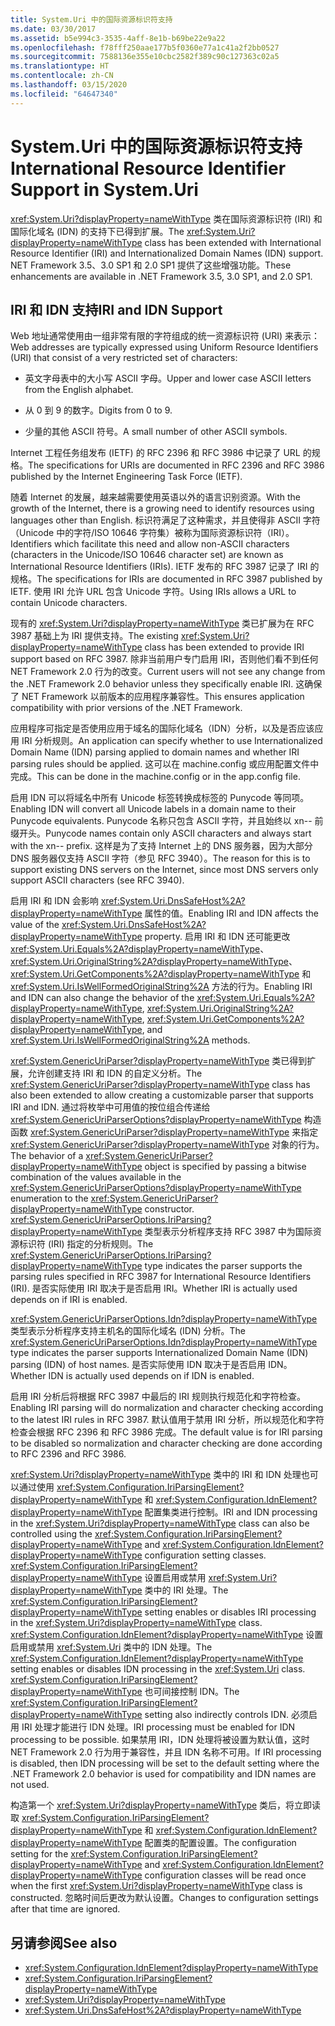 ```yaml
---
title: System.Uri 中的国际资源标识符支持
ms.date: 03/30/2017
ms.assetid: b5e994c3-3535-4aff-8e1b-b69be22e9a22
ms.openlocfilehash: f78fff250aae177b5f0360e77a1c41a2f2bb0527
ms.sourcegitcommit: 7588136e355e10cbc2582f389c90c127363c02a5
ms.translationtype: HT
ms.contentlocale: zh-CN
ms.lasthandoff: 03/15/2020
ms.locfileid: "64647340"
---
```

# <a name="international-resource-identifier-support-in-systemuri"></a><span data-ttu-id="f86f0-102">System.Uri 中的国际资源标识符支持</span><span class="sxs-lookup"><span data-stu-id="f86f0-102">International Resource Identifier Support in System.Uri</span></span>
<span data-ttu-id="f86f0-103"><xref:System.Uri?displayProperty=nameWithType> 类在国际资源标识符 (IRI) 和国际化域名 (IDN) 的支持下已得到扩展。</span><span class="sxs-lookup"><span data-stu-id="f86f0-103">The <xref:System.Uri?displayProperty=nameWithType> class has been extended with International Resource Identifier (IRI) and Internationalized Domain Names (IDN) support.</span></span> <span data-ttu-id="f86f0-104">NET Framework 3.5、3.0 SP1 和 2.0 SP1 提供了这些增强功能。</span><span class="sxs-lookup"><span data-stu-id="f86f0-104">These enhancements are available in .NET Framework 3.5, 3.0 SP1, and 2.0 SP1.</span></span>  
  
## <a name="iri-and-idn-support"></a><span data-ttu-id="f86f0-105">IRI 和 IDN 支持</span><span class="sxs-lookup"><span data-stu-id="f86f0-105">IRI and IDN Support</span></span>  
 <span data-ttu-id="f86f0-106">Web 地址通常使用由一组非常有限的字符组成的统一资源标识符 (URI) 来表示：</span><span class="sxs-lookup"><span data-stu-id="f86f0-106">Web addresses are typically expressed using Uniform Resource Identifiers (URI) that consist of a very restricted set of characters:</span></span>  
  
- <span data-ttu-id="f86f0-107">英文字母表中的大小写 ASCII 字母。</span><span class="sxs-lookup"><span data-stu-id="f86f0-107">Upper and lower case ASCII letters from the English alphabet.</span></span>  
  
- <span data-ttu-id="f86f0-108">从 0 到 9 的数字。</span><span class="sxs-lookup"><span data-stu-id="f86f0-108">Digits from 0 to 9.</span></span>  
  
- <span data-ttu-id="f86f0-109">少量的其他 ASCII 符号。</span><span class="sxs-lookup"><span data-stu-id="f86f0-109">A small number of other ASCII symbols.</span></span>  
  
 <span data-ttu-id="f86f0-110">Internet 工程任务组发布 (IETF) 的 RFC 2396 和 RFC 3986 中记录了 URL 的规格。</span><span class="sxs-lookup"><span data-stu-id="f86f0-110">The specifications for URIs are documented in RFC 2396 and RFC 3986 published by the Internet Engineering Task Force (IETF).</span></span>  
  
 <span data-ttu-id="f86f0-111">随着 Internet 的发展，越来越需要使用英语以外的语言识别资源。</span><span class="sxs-lookup"><span data-stu-id="f86f0-111">With the growth of the Internet, there is a growing need to identify resources using languages other than English.</span></span> <span data-ttu-id="f86f0-112">标识符满足了这种需求，并且使得非 ASCII 字符（Unicode 中的字符/ISO 10646 字符集）被称为国际资源标识符（IRI）。</span><span class="sxs-lookup"><span data-stu-id="f86f0-112">Identifiers which facilitate this need and allow non-ASCII characters (characters in the Unicode/ISO 10646 character set) are known as International Resource Identifiers (IRIs).</span></span> <span data-ttu-id="f86f0-113">IETF 发布的 RFC 3987 记录了 IRI 的规格。</span><span class="sxs-lookup"><span data-stu-id="f86f0-113">The specifications for IRIs are documented in RFC 3987 published by IETF.</span></span> <span data-ttu-id="f86f0-114">使用 IRI 允许 URL 包含 Unicode 字符。</span><span class="sxs-lookup"><span data-stu-id="f86f0-114">Using IRIs allows a URL to contain Unicode characters.</span></span>  
  
 <span data-ttu-id="f86f0-115">现有的 <xref:System.Uri?displayProperty=nameWithType> 类已扩展为在 RFC 3987 基础上为 IRI 提供支持。</span><span class="sxs-lookup"><span data-stu-id="f86f0-115">The existing <xref:System.Uri?displayProperty=nameWithType> class has been extended to provide IRI support based on RFC 3987.</span></span> <span data-ttu-id="f86f0-116">除非当前用户专门启用 IRI，否则他们看不到任何 NET Framework 2.0 行为的改变。</span><span class="sxs-lookup"><span data-stu-id="f86f0-116">Current users will not see any change from the .NET Framework 2.0 behavior unless they specifically enable IRI.</span></span> <span data-ttu-id="f86f0-117">这确保了 NET Framework 以前版本的应用程序兼容性。</span><span class="sxs-lookup"><span data-stu-id="f86f0-117">This ensures application compatibility with prior versions of the .NET Framework.</span></span>  
  
 <span data-ttu-id="f86f0-118">应用程序可指定是否使用应用于域名的国际化域名（IDN）分析，以及是否应该应用 IRI 分析规则。</span><span class="sxs-lookup"><span data-stu-id="f86f0-118">An application can specify whether to use Internationalized Domain Name (IDN) parsing applied to domain names and whether IRI parsing rules should be applied.</span></span> <span data-ttu-id="f86f0-119">这可以在 machine.config 或应用配置文件中完成。</span><span class="sxs-lookup"><span data-stu-id="f86f0-119">This can be done in the machine.config or in the app.config file.</span></span>  
  
 <span data-ttu-id="f86f0-120">启用 IDN 可以将域名中所有 Unicode 标签转换成标签的 Punycode 等同项。</span><span class="sxs-lookup"><span data-stu-id="f86f0-120">Enabling IDN will convert all Unicode labels in a domain name to their Punycode equivalents.</span></span> <span data-ttu-id="f86f0-121">Punycode 名称只包含 ASCII 字符，并且始终以 xn-- 前缀开头。</span><span class="sxs-lookup"><span data-stu-id="f86f0-121">Punycode names contain only ASCII characters and always start with the xn-- prefix.</span></span> <span data-ttu-id="f86f0-122">这样是为了支持 Internet 上的 DNS 服务器，因为大部分 DNS 服务器仅支持 ASCII 字符（参见 RFC 3940）。</span><span class="sxs-lookup"><span data-stu-id="f86f0-122">The reason for this is to support existing DNS servers on the Internet, since most DNS servers only support ASCII characters (see RFC 3940).</span></span>  
  
 <span data-ttu-id="f86f0-123">启用 IRI 和 IDN 会影响 <xref:System.Uri.DnsSafeHost%2A?displayProperty=nameWithType> 属性的值。</span><span class="sxs-lookup"><span data-stu-id="f86f0-123">Enabling IRI and IDN affects the value of the <xref:System.Uri.DnsSafeHost%2A?displayProperty=nameWithType> property.</span></span> <span data-ttu-id="f86f0-124">启用 IRI 和 IDN 还可能更改 <xref:System.Uri.Equals%2A?displayProperty=nameWithType>、<xref:System.Uri.OriginalString%2A?displayProperty=nameWithType>、<xref:System.Uri.GetComponents%2A?displayProperty=nameWithType> 和 <xref:System.Uri.IsWellFormedOriginalString%2A> 方法的行为。</span><span class="sxs-lookup"><span data-stu-id="f86f0-124">Enabling IRI and IDN can also change the behavior of the <xref:System.Uri.Equals%2A?displayProperty=nameWithType>, <xref:System.Uri.OriginalString%2A?displayProperty=nameWithType>, <xref:System.Uri.GetComponents%2A?displayProperty=nameWithType>, and <xref:System.Uri.IsWellFormedOriginalString%2A> methods.</span></span>  
  
 <span data-ttu-id="f86f0-125"><xref:System.GenericUriParser?displayProperty=nameWithType> 类已得到扩展，允许创建支持 IRI 和 IDN 的自定义分析。</span><span class="sxs-lookup"><span data-stu-id="f86f0-125">The <xref:System.GenericUriParser?displayProperty=nameWithType> class has also been extended to allow creating a customizable parser that supports IRI and IDN.</span></span> <span data-ttu-id="f86f0-126">通过将枚举中可用值的按位组合传递给 <xref:System.GenericUriParserOptions?displayProperty=nameWithType> 构造函数 <xref:System.GenericUriParser?displayProperty=nameWithType> 来指定 <xref:System.GenericUriParser?displayProperty=nameWithType> 对象的行为。</span><span class="sxs-lookup"><span data-stu-id="f86f0-126">The behavior of a <xref:System.GenericUriParser?displayProperty=nameWithType> object is specified by passing a bitwise combination of the values available in the <xref:System.GenericUriParserOptions?displayProperty=nameWithType> enumeration to the <xref:System.GenericUriParser?displayProperty=nameWithType> constructor.</span></span> <span data-ttu-id="f86f0-127"><xref:System.GenericUriParserOptions.IriParsing?displayProperty=nameWithType> 类型表示分析程序支持 RFC 3987 中为国际资源标识符 (IRI) 指定的分析规则。</span><span class="sxs-lookup"><span data-stu-id="f86f0-127">The <xref:System.GenericUriParserOptions.IriParsing?displayProperty=nameWithType> type indicates the parser supports the parsing rules specified in RFC 3987 for International Resource Identifiers (IRI).</span></span> <span data-ttu-id="f86f0-128">是否实际使用 IRI 取决于是否启用 IRI。</span><span class="sxs-lookup"><span data-stu-id="f86f0-128">Whether IRI is actually used depends on if IRI is enabled.</span></span>  
  
 <span data-ttu-id="f86f0-129"><xref:System.GenericUriParserOptions.Idn?displayProperty=nameWithType> 类型表示分析程序支持主机名的国际化域名 (IDN) 分析。</span><span class="sxs-lookup"><span data-stu-id="f86f0-129">The <xref:System.GenericUriParserOptions.Idn?displayProperty=nameWithType> type indicates the parser supports Internationalized Domain Name (IDN) parsing (IDN) of host names.</span></span> <span data-ttu-id="f86f0-130">是否实际使用 IDN 取决于是否启用 IDN。</span><span class="sxs-lookup"><span data-stu-id="f86f0-130">Whether IDN is actually used depends on if IDN is enabled.</span></span>  
  
 <span data-ttu-id="f86f0-131">启用 IRI 分析后将根据 RFC 3987 中最后的 IRI 规则执行规范化和字符检查。</span><span class="sxs-lookup"><span data-stu-id="f86f0-131">Enabling IRI parsing will do normalization and character checking according to the latest IRI rules in RFC 3987.</span></span> <span data-ttu-id="f86f0-132">默认值用于禁用 IRI 分析，所以规范化和字符检查会根据 RFC 2396 和 RFC 3986 完成。</span><span class="sxs-lookup"><span data-stu-id="f86f0-132">The default value is for IRI parsing to be disabled so normalization and character checking are done according to RFC 2396 and RFC 3986.</span></span>  
  
 <span data-ttu-id="f86f0-133"><xref:System.Uri?displayProperty=nameWithType> 类中的 IRI 和 IDN 处理也可以通过使用 <xref:System.Configuration.IriParsingElement?displayProperty=nameWithType> 和 <xref:System.Configuration.IdnElement?displayProperty=nameWithType> 配置集类进行控制。</span><span class="sxs-lookup"><span data-stu-id="f86f0-133">IRI and IDN processing in the <xref:System.Uri?displayProperty=nameWithType> class can also be controlled using the <xref:System.Configuration.IriParsingElement?displayProperty=nameWithType> and <xref:System.Configuration.IdnElement?displayProperty=nameWithType> configuration setting classes.</span></span> <span data-ttu-id="f86f0-134"><xref:System.Configuration.IriParsingElement?displayProperty=nameWithType> 设置启用或禁用 <xref:System.Uri?displayProperty=nameWithType> 类中的 IRI 处理。</span><span class="sxs-lookup"><span data-stu-id="f86f0-134">The <xref:System.Configuration.IriParsingElement?displayProperty=nameWithType> setting enables or disables IRI processing in the <xref:System.Uri?displayProperty=nameWithType> class.</span></span> <span data-ttu-id="f86f0-135"><xref:System.Configuration.IdnElement?displayProperty=nameWithType> 设置启用或禁用 <xref:System.Uri> 类中的 IDN 处理。</span><span class="sxs-lookup"><span data-stu-id="f86f0-135">The <xref:System.Configuration.IdnElement?displayProperty=nameWithType> setting enables or disables IDN processing in the <xref:System.Uri> class.</span></span> <span data-ttu-id="f86f0-136"><xref:System.Configuration.IriParsingElement?displayProperty=nameWithType> 也可间接控制 IDN。</span><span class="sxs-lookup"><span data-stu-id="f86f0-136">The <xref:System.Configuration.IriParsingElement?displayProperty=nameWithType> setting also indirectly controls IDN.</span></span> <span data-ttu-id="f86f0-137">必须启用 IRI 处理才能进行 IDN 处理。</span><span class="sxs-lookup"><span data-stu-id="f86f0-137">IRI processing must be enabled for IDN processing to be possible.</span></span> <span data-ttu-id="f86f0-138">如果禁用 IRI，IDN 处理将被设置为默认值，这时 NET Framework 2.0 行为用于兼容性，并且 IDN 名称不可用。</span><span class="sxs-lookup"><span data-stu-id="f86f0-138">If IRI processing is disabled, then IDN processing will be set to the default setting where the .NET Framework 2.0 behavior is used for compatibility and IDN names are not used.</span></span>  
  
 <span data-ttu-id="f86f0-139">构造第一个 <xref:System.Uri?displayProperty=nameWithType> 类后，将立即读取 <xref:System.Configuration.IriParsingElement?displayProperty=nameWithType> 和 <xref:System.Configuration.IdnElement?displayProperty=nameWithType> 配置类的配置设置。</span><span class="sxs-lookup"><span data-stu-id="f86f0-139">The configuration setting for the <xref:System.Configuration.IriParsingElement?displayProperty=nameWithType> and <xref:System.Configuration.IdnElement?displayProperty=nameWithType> configuration classes will be read once when the first <xref:System.Uri?displayProperty=nameWithType> class is constructed.</span></span> <span data-ttu-id="f86f0-140">忽略时间后更改为默认设置。</span><span class="sxs-lookup"><span data-stu-id="f86f0-140">Changes to configuration settings after that time are ignored.</span></span>  
  
## <a name="see-also"></a><span data-ttu-id="f86f0-141">另请参阅</span><span class="sxs-lookup"><span data-stu-id="f86f0-141">See also</span></span>

- <xref:System.Configuration.IdnElement?displayProperty=nameWithType>
- <xref:System.Configuration.IriParsingElement?displayProperty=nameWithType>
- <xref:System.Uri?displayProperty=nameWithType>
- <xref:System.Uri.DnsSafeHost%2A?displayProperty=nameWithType>
